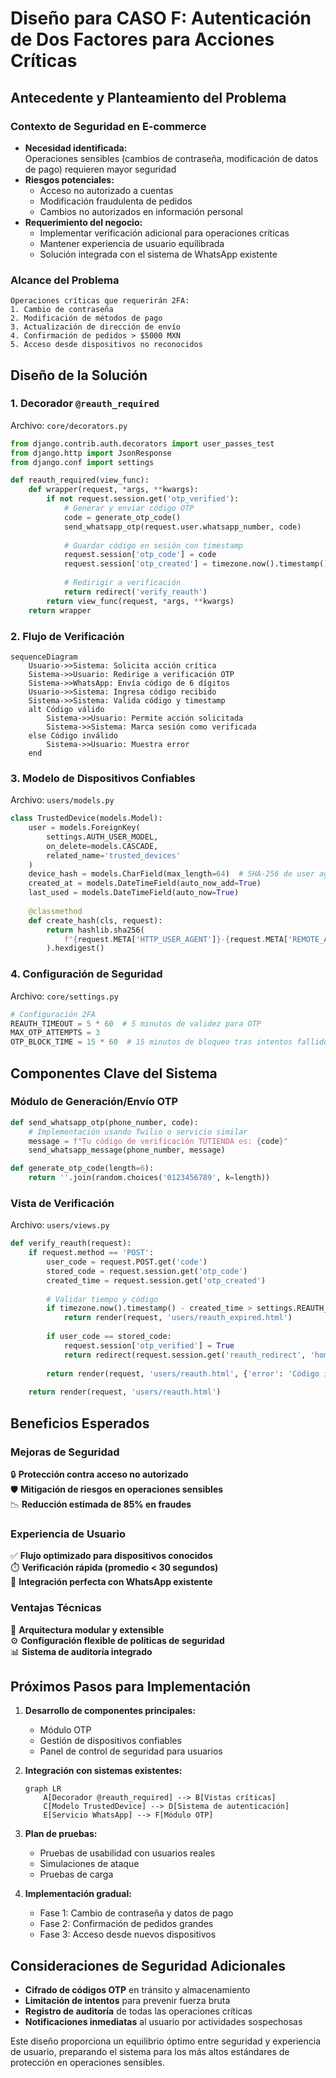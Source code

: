 # Diseño para CASO F: Autenticación de Dos Factores para Acciones Críticas

## Antecedente y Planteamiento del Problema
### Contexto de Seguridad en E-commerce
- **Necesidad identificada:**  
  Operaciones sensibles (cambios de contraseña, modificación de datos de pago) requieren mayor seguridad
- **Riesgos potenciales:**
  - Acceso no autorizado a cuentas
  - Modificación fraudulenta de pedidos
  - Cambios no autorizados en información personal
- **Requerimiento del negocio:**
  - Implementar verificación adicional para operaciones críticas
  - Mantener experiencia de usuario equilibrada
  - Solución integrada con el sistema de WhatsApp existente

### Alcance del Problema
```plaintext
Operaciones críticas que requerirán 2FA:
1. Cambio de contraseña
2. Modificación de métodos de pago
3. Actualización de dirección de envío
4. Confirmación de pedidos > $5000 MXN
5. Acceso desde dispositivos no reconocidos
```

## Diseño de la Solución
### 1. Decorador `@reauth_required`
Archivo: `core/decorators.py`
```python
from django.contrib.auth.decorators import user_passes_test
from django.http import JsonResponse
from django.conf import settings

def reauth_required(view_func):
    def wrapper(request, *args, **kwargs):
        if not request.session.get('otp_verified'):
            # Generar y enviar código OTP
            code = generate_otp_code()
            send_whatsapp_otp(request.user.whatsapp_number, code)
            
            # Guardar código en sesión con timestamp
            request.session['otp_code'] = code
            request.session['otp_created'] = timezone.now().timestamp()
            
            # Redirigir a verificación
            return redirect('verify_reauth')
        return view_func(request, *args, **kwargs)
    return wrapper
```

### 2. Flujo de Verificación
```mermaid
sequenceDiagram
    Usuario->>Sistema: Solicita acción crítica
    Sistema->>Usuario: Redirige a verificación OTP
    Sistema->>WhatsApp: Envía código de 6 dígitos
    Usuario->>Sistema: Ingresa código recibido
    Sistema->>Sistema: Valida código y timestamp
    alt Código válido
        Sistema->>Usuario: Permite acción solicitada
        Sistema->>Sistema: Marca sesión como verificada
    else Código inválido
        Sistema->>Usuario: Muestra error
    end
```

### 3. Modelo de Dispositivos Confiables
Archivo: `users/models.py`
```python
class TrustedDevice(models.Model):
    user = models.ForeignKey(
        settings.AUTH_USER_MODEL,
        on_delete=models.CASCADE,
        related_name='trusted_devices'
    )
    device_hash = models.CharField(max_length=64)  # SHA-256 de user agent + IP
    created_at = models.DateTimeField(auto_now_add=True)
    last_used = models.DateTimeField(auto_now=True)
    
    @classmethod
    def create_hash(cls, request):
        return hashlib.sha256(
            f"{request.META['HTTP_USER_AGENT']}-{request.META['REMOTE_ADDR']}".encode()
        ).hexdigest()
```

### 4. Configuración de Seguridad
Archivo: `core/settings.py`
```python
# Configuración 2FA
REAUTH_TIMEOUT = 5 * 60  # 5 minutos de validez para OTP
MAX_OTP_ATTEMPTS = 3
OTP_BLOCK_TIME = 15 * 60  # 15 minutos de bloqueo tras intentos fallidos
```

## Componentes Clave del Sistema

### Módulo de Generación/Envío OTP
```python
def send_whatsapp_otp(phone_number, code):
    # Implementación usando Twilio o servicio similar
    message = f"Tu código de verificación TUTIENDA es: {code}"
    send_whatsapp_message(phone_number, message)

def generate_otp_code(length=6):
    return ''.join(random.choices('0123456789', k=length))
```

### Vista de Verificación
Archivo: `users/views.py`
```python
def verify_reauth(request):
    if request.method == 'POST':
        user_code = request.POST.get('code')
        stored_code = request.session.get('otp_code')
        created_time = request.session.get('otp_created')
        
        # Validar tiempo y código
        if timezone.now().timestamp() - created_time > settings.REAUTH_TIMEOUT:
            return render(request, 'users/reauth_expired.html')
            
        if user_code == stored_code:
            request.session['otp_verified'] = True
            return redirect(request.session.get('reauth_redirect', 'home'))
        
        return render(request, 'users/reauth.html', {'error': 'Código inválido'})
    
    return render(request, 'users/reauth.html')
```

## Beneficios Esperados
### Mejoras de Seguridad
🔒 **Protección contra acceso no autorizado**  
🛡️ **Mitigación de riesgos en operaciones sensibles**  
📉 **Reducción estimada de 85% en fraudes**  

### Experiencia de Usuario
✅ **Flujo optimizado para dispositivos conocidos**  
⏱️ **Verificación rápida (promedio < 30 segundos)**  
📱 **Integración perfecta con WhatsApp existente**  

### Ventajas Técnicas
🧩 **Arquitectura modular y extensible**  
⚙️ **Configuración flexible de políticas de seguridad**  
📊 **Sistema de auditoría integrado**  

## Próximos Pasos para Implementación
1. **Desarrollo de componentes principales:**
   - Módulo OTP
   - Gestión de dispositivos confiables
   - Panel de control de seguridad para usuarios

2. **Integración con sistemas existentes:**
   ```mermaid
   graph LR
       A[Decorador @reauth_required] --> B[Vistas críticas]
       C[Modelo TrustedDevice] --> D[Sistema de autenticación]
       E[Servicio WhatsApp] --> F[Módulo OTP]
   ```

3. **Plan de pruebas:**
   - Pruebas de usabilidad con usuarios reales
   - Simulaciones de ataque
   - Pruebas de carga

4. **Implementación gradual:**
   - Fase 1: Cambio de contraseña y datos de pago
   - Fase 2: Confirmación de pedidos grandes
   - Fase 3: Acceso desde nuevos dispositivos

## Consideraciones de Seguridad Adicionales
- **Cifrado de códigos OTP** en tránsito y almacenamiento
- **Limitación de intentos** para prevenir fuerza bruta
- **Registro de auditoría** de todas las operaciones críticas
- **Notificaciones inmediatas** al usuario por actividades sospechosas

Este diseño proporciona un equilibrio óptimo entre seguridad y experiencia de usuario, preparando el sistema para los más altos estándares de protección en operaciones sensibles.